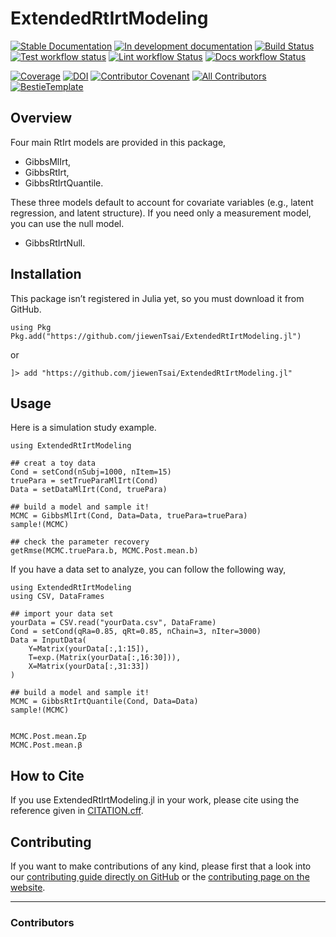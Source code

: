 # ExtendedRtIrtModeling

[![Stable Documentation](https://img.shields.io/badge/docs-stable-blue.svg)](https://jiewenTsai.github.io/ExtendedRtIrtModeling.jl/stable)
[![In development documentation](https://img.shields.io/badge/docs-dev-blue.svg)](https://jiewenTsai.github.io/ExtendedRtIrtModeling.jl/dev)
[![Build Status](https://github.com/jiewenTsai/ExtendedRtIrtModeling.jl/workflows/Test/badge.svg)](https://github.com/jiewenTsai/ExtendedRtIrtModeling.jl/actions)
[![Test workflow status](https://github.com/jiewenTsai/ExtendedRtIrtModeling.jl/actions/workflows/Test.yml/badge.svg?branch=main)](https://github.com/jiewenTsai/ExtendedRtIrtModeling.jl/actions/workflows/Test.yml?query=branch%3Amain)
[![Lint workflow Status](https://github.com/jiewenTsai/ExtendedRtIrtModeling.jl/actions/workflows/Lint.yml/badge.svg?branch=main)](https://github.com/jiewenTsai/ExtendedRtIrtModeling.jl/actions/workflows/Lint.yml?query=branch%3Amain)
[![Docs workflow Status](https://github.com/jiewenTsai/ExtendedRtIrtModeling.jl/actions/workflows/Docs.yml/badge.svg?branch=main)](https://github.com/jiewenTsai/ExtendedRtIrtModeling.jl/actions/workflows/Docs.yml?query=branch%3Amain)

[![Coverage](https://codecov.io/gh/jiewenTsai/ExtendedRtIrtModeling.jl/branch/main/graph/badge.svg)](https://codecov.io/gh/jiewenTsai/ExtendedRtIrtModeling.jl)
[![DOI](https://zenodo.org/badge/DOI/FIXME)](https://doi.org/FIXME)
[![Contributor Covenant](https://img.shields.io/badge/Contributor%20Covenant-2.1-4baaaa.svg)](CODE_OF_CONDUCT.md)
[![All Contributors](https://img.shields.io/github/all-contributors/jiewenTsai/ExtendedRtIrtModeling.jl?labelColor=5e1ec7&color=c0ffee&style=flat-square)](#contributors)
[![BestieTemplate](https://img.shields.io/endpoint?url=https://raw.githubusercontent.com/JuliaBesties/BestieTemplate.jl/main/docs/src/assets/badge.json)](https://github.com/JuliaBesties/BestieTemplate.jl)

## Overview

Four main RtIrt models are provided in this package,

- GibbsMlIrt,
- GibbsRtIrt,
- GibbsRtIrtQuantile.

These three models default to account for covariate variables (e.g., latent regression, and latent structure). If you need only a measurement model, you can use the null model.

- GibbsRtIrtNull.


## Installation

This package isn’t registered in Julia yet, so you must download it from GitHub.

```
using Pkg
Pkg.add("https://github.com/jiewenTsai/ExtendedRtIrtModeling.jl")
```

or 

```
]> add "https://github.com/jiewenTsai/ExtendedRtIrtModeling.jl"
```

## Usage

Here is a simulation study example.

```
using ExtendedRtIrtModeling

## creat a toy data
Cond = setCond(nSubj=1000, nItem=15)
truePara = setTrueParaMlIrt(Cond)
Data = setDataMlIrt(Cond, truePara)

## build a model and sample it!
MCMC = GibbsMlIrt(Cond, Data=Data, truePara=truePara)
sample!(MCMC)

## check the parameter recovery
getRmse(MCMC.truePara.b, MCMC.Post.mean.b)

```

If you have a data set to analyze, you can follow the following way,

```
using ExtendedRtIrtModeling
using CSV, DataFrames

## import your data set
yourData = CSV.read("yourData.csv", DataFrame)
Cond = setCond(qRa=0.85, qRt=0.85, nChain=3, nIter=3000)
Data = InputData(
    Y=Matrix(yourData[:,1:15]),
    T=exp.(Matrix(yourData[:,16:30])),
    X=Matrix(yourData[:,31:33])
)

## build a model and sample it!
MCMC = GibbsRtIrtQuantile(Cond, Data=Data)
sample!(MCMC)


MCMC.Post.mean.Σp
MCMC.Post.mean.β

```



## How to Cite

If you use ExtendedRtIrtModeling.jl in your work, please cite using the reference given in [CITATION.cff](https://github.com/jiewenTsai/ExtendedRtIrtModeling.jl/blob/main/CITATION.cff).


## Contributing

If you want to make contributions of any kind, please first that a look into our [contributing guide directly on GitHub](docs/src/90-contributing.md) or the [contributing page on the website](https://jiewenTsai.github.io/ExtendedRtIrtModeling.jl/dev/90-contributing/).


---

### Contributors

<!-- ALL-CONTRIBUTORS-LIST:START - Do not remove or modify this section -->
<!-- prettier-ignore-start -->
<!-- markdownlint-disable -->

<!-- markdownlint-restore -->
<!-- prettier-ignore-end -->

<!-- ALL-CONTRIBUTORS-LIST:END -->


